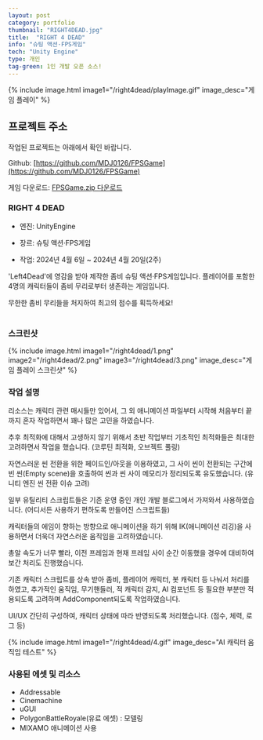 ```yaml
---
layout: post
category: portfolio
thumbnail: "RIGHT4DEAD.jpg"
title:  "RIGHT 4 DEAD"
info: "슈팅 액션·FPS게임"
tech: "Unity Engine"
type: 개인
tag-green: 1인 개발 오픈 소스!
---
```

{% include image.html
  image1="/right4dead/playImage.gif"
  image_desc="게임 플레이"
%}

## 프로젝트 주소
작업된 프로젝트는 아래에서 확인 바랍니다.

Github: [https://github.com/MDJ0126/FPSGame](https://github.com/MDJ0126/FPSGame)

게임 다운로드: [FPSGame.zip 다운로드](https://github.com/MDJ0126/FPSGame/blob/main/Build/FPSGame.zip?raw=true)

### RIGHT 4 DEAD
* 엔진: UnityEngine

* 장르: 슈팅 액션·FPS게임

* 작업: 2024년 4월 6일 ~ 2024년 4월 20일(2주)

'Left4Dead'에 영감을 받아 제작한 좀비 슈팅 액션·FPS게임입니다. 플레이어를 포함한 4명의 캐릭터들이 좀비 무리로부터 생존하는 게임입니다.

무한한 좀비 무리들을 처지하여 최고의 점수를 획득하세요!
<br><br>

### 스크린샷
{% include image.html
  image1="/right4dead/1.png"
  image2="/right4dead/2.png"
  image3="/right4dead/3.png"
  image_desc="게임 플레이 스크린샷"
%}

### 작업 설명
리소스는 캐릭터 관련 매시들만 있어서, 그 외 애니메이션 파일부터 시작해 처음부터 끝까지 혼자 작업하면서 꽤나 많은 고민을 하였습니다.

추후 최적화에 대해서 고생하지 않기 위해서 초반 작업부터 기초적인 최적화들은 최대한 고려하면서 작업을 했습니다. (코루틴 최적화, 오브젝트 풀링)

자연스러운 씬 전환을 위한 페이드인/아웃을 이용하였고, 그 사이 씬이 전환되는 구간에 빈 씬(Empty scene)을 호출하여 씬과 씬 사이 메모리가 정리되도록 유도했습니다. (유니티 엔진 씬 전환 이슈 고려)

일부 유틸리티 스크립트들은 기존 운영 중인 개인 개발 블로그에서 가져와서 사용하였습니다. (어디서든 사용하기 편하도록 만들어진 스크립트들)

캐릭터들의 에임이 향하는 방향으로 애니메이션을 하기 위해 IK(애니메이션 리깅)을 사용하면서 더욱더 자연스러운 움직임을 고려하였습니다.

총알 속도가 너무 빨라, 이전 프레임과 현재 프레임 사이 순간 이동했을 경우에 대비하여 보간 처리도 진행했습니다.

기존 캐릭터 스크립트를 상속 받아 좀비, 플레이어 캐릭터, 봇 캐릭터 등 나눠서 처리를 하였고, 추가적인 움직임, 무기핸들러, 적 캐릭터 감지, AI 컴포넌트 등 필요한 부분만 적용되도록 고려하며 AddComponent되도록 작업하였습니다.

UI/UX 간단히 구성하여, 캐릭터 상태에 따라 반영되도록 처리했습니다. (점수, 체력, 로그 등)

{% include image.html
  image1="/right4dead/4.gif"
  image_desc="AI 캐릭터 움직임 테스트"
%}

### 사용된 에셋 및 리소스
- Addressable
- Cinemachine
- uGUI
- PolygonBattleRoyale(유료 에셋) : 모델링
- MIXAMO 애니메이션 사용